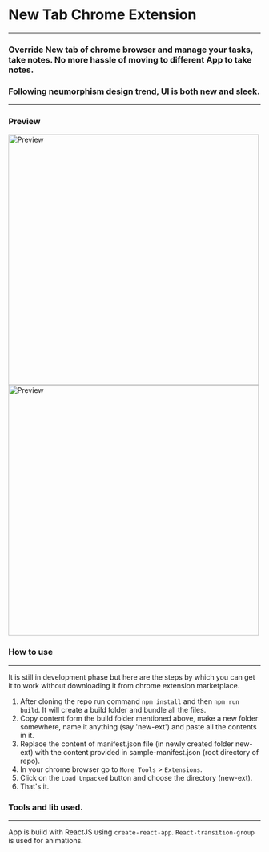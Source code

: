 # New Tab Chrome Extension

---
### Override New tab of chrome browser and manage your tasks, take notes. No more hassle of moving to different App to take notes.

### Following neumorphism design trend, UI is both new and sleek.
---

### Preview
<img src="https://i.imgur.com/pVeyuue.png" width="500px" alt="Preview"/>
<img src="https://i.imgur.com/vlTEgZN.png" width="500px" alt="Preview"/>


### How to use
---
It is still in development phase but here are the steps by which you can get it to work without downloading it from chrome extension marketplace.
1. After cloning the repo run command `npm install` and then `npm run build`. It will create a build folder and bundle all the files.
2. Copy content form the build folder mentioned above, make a new folder somewhere, name it anything (say 'new-ext') and paste all the contents in it.
3. Replace the content of manifest.json file (in newly created folder new-ext) with the content provided in sample-manifest.json (root directory of repo).
4. In your chrome browser go to `More Tools` > `Extensions`.
5. Click on the `Load Unpacked` button and choose the directory (new-ext).
6. That's it.

### Tools and lib used.
---
App is build with ReactJS using `create-react-app`.
`React-transition-group` is used for animations.



